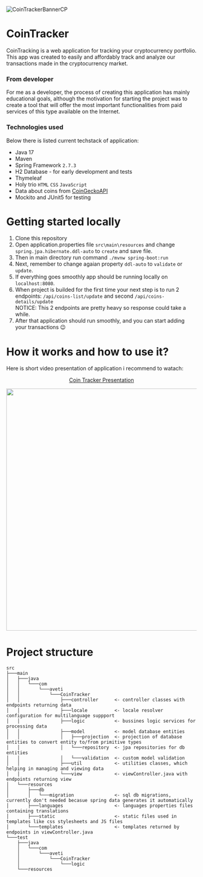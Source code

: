 ![CoinTrackerBannerCP](https://user-images.githubusercontent.com/68544494/222198617-a535e453-0f96-432d-9607-eabe2b397441.jpg)
# CoinTracker
CoinTracking is a web application for tracking your cryptocurrency portfolio.
This app was created to easily and affordably track and analyze our transactions made in the cryptocurrency market.

### From developer
For me as a developer, the process of creating this application has mainly educational goals, 
although the motivation for starting the project was to create a tool that will offer the most important functionalities
from paid services of this type available on the Internet.

### Technologies used
Below there is listed current techstack of application:<br>
- Java 17
- Maven
- Spring Framework `2.7.3`
- H2 Database - for early development and tests
- Thymeleaf
- Holy trio `HTML` `CSS` `JavaScript`
- Data about coins from [CoinGeckoAPI](https://www.coingecko.com/en/api)
- Mockito and JUnit5 for testing

# Getting started locally

1. Clone this repository
2. Open application.properties file `src\main\resources` and change 
   `spring.jpa.hibernate.ddl-auto` to `create` and save file.
2. Then in main directory run command `./mvnw spring-boot:run`
3. Next, remember to change agaian property `ddl-auto` to `validate` or `update`.
4. If everything goes smoothly app should be running locally on `localhost:8080`.
5. When project is builded for the first time your next step is to run 2 endpoints:
   `/api/coins-list/update` and second `/api/coins-details/update`<br>
   NOTICE: This 2 endpoints are pretty heavy so response could take a while.
6. After that application should run smoothly, and you can start adding your transactions :wink:

# How it works and how to use it?

Here is short video presentation of application i recommend to watach: <br>

<p align="center">
    <a href="https://www.youtube.com/watch?v=bKvR75TJlIk">Coin Tracker Presentation</a>
<p>

<div align="center">
<a href="https://www.youtube.com/watch?v=bKvR75TJlIk">
   <img src="https://user-images.githubusercontent.com/68544494/222205647-f1fbd3a2-dc63-4972-a22c-a75bb4aa6488.jpeg" width=640 align="center">
</a>
</div>

# Project structure 
```
src
├───main
│   ├───java
│   │   └───com
│   │       └───aveti
│   │           └───CoinTracker
│   │               ├───controller      <- controller classes with endpoints returning data
│   │               ├───locale          <- locale resolver configuration for multilanguage suppport
│   │               ├───logic           <- bussines logic services for processing data
│   │               ├───model           <- model database entities
│   │               │   ├───projection  <- projection of database entities to convert entity to/from primitive types
│   │               │   └───repository  <- jpa repositories for db entities
│   │               │   └───validation  <- custom model validation
│   │               ├───util            <- utilities classes, which helping in managing and viewing data
│   │               └───view            <- viewController.java with endpoints returning view
│   └───resources
│       ├───db
│       │   └───migration               <- sql db migrations, currently don't needed becasue spring data generates it automatically
│       ├───languages                   <- languages properties files containing translations
│       ├───static                      <- static files used in templates like css stylesheets and JS files
│       └───templates                   <- templates returned by endpoints in viewController.java
└───test
    ├───java
    │   └───com
    │       └───aveti
    │           └───CoinTracker
    │               └───logic
    └───resources

```
